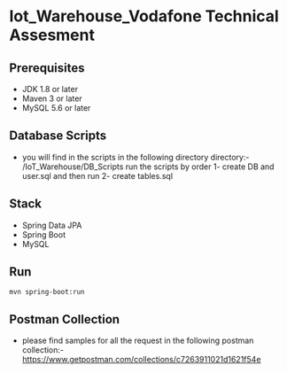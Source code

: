 # Iot_Warehouse_Vodafone Technical Assesment

## Prerequisites
- JDK 1.8 or later
- Maven 3 or later
- MySQL 5.6 or later

## Database Scripts
- you will find in the scripts in the following directory directory:-  /IoT_Warehouse/DB_Scripts
run the scripts by order 1- create DB and user.sql and then run 2- create tables.sql
## Stack
- Spring Data JPA
- Spring Boot
- MySQL

## Run
`mvn spring-boot:run`

## Postman Collection
- please find samples for all the request in the following postman collection:- https://www.getpostman.com/collections/c7263911021d1621f54e

